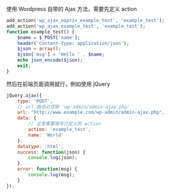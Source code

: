<!-- title:WordPress Ajax 简单使用 -->
<!-- keywords:WordPress, Ajax -->

使用 Wordpress 自带的 Ajax 方法，需要先定义 action

```php
add_action('wp_ajax_nopriv_example_test', 'example_test');
add_action('wp_ajax_example_test', 'example_test');
function example_test() {
	$name = $_POST['name'];
	header('Content-Type: application/json');
	$json = array();
	$json['msg'] = 'Hello ' . $name;
	echo json_encode($json);
	exit;
}
```

然后在前端页面调用就行，例如使用 jQuery

```javascript
jQuery.ajax({
	type: 'POST',
	// url 路径必须带 'wp-admin/admin-ajax.php'
	url: "http://www.example.com/wp-admin/admin-ajax.php",
	data: {
		// 这里需要填写已定义的 action
		action: 'example_test',
		name: 'World'
	},
	datatype: 'html',
	success: function(json) {
		console.log(json);
	},
	error: function(msg) {
		console.log(msg);
	}
});
```

